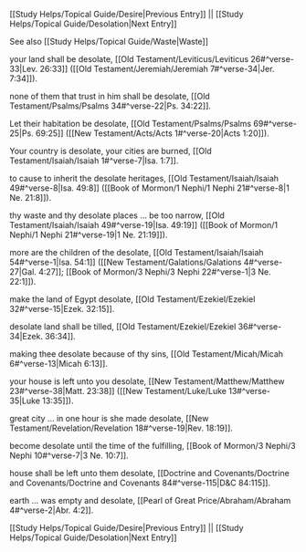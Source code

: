 [[Study Helps/Topical Guide/Desire|Previous Entry]]  ||  [[Study Helps/Topical Guide/Desolation|Next Entry]]

 See also [[Study Helps/Topical Guide/Waste|Waste]]

 your land shall be desolate, [[Old Testament/Leviticus/Leviticus 26#^verse-33|Lev. 26:33]] ([[Old Testament/Jeremiah/Jeremiah 7#^verse-34|Jer. 7:34]]).

 none of them that trust in him shall be desolate, [[Old Testament/Psalms/Psalms 34#^verse-22|Ps. 34:22]].

 Let their habitation be desolate, [[Old Testament/Psalms/Psalms 69#^verse-25|Ps. 69:25]] ([[New Testament/Acts/Acts 1#^verse-20|Acts 1:20]]).

 Your country is desolate, your cities are burned, [[Old Testament/Isaiah/Isaiah 1#^verse-7|Isa. 1:7]].

 to cause to inherit the desolate heritages, [[Old Testament/Isaiah/Isaiah 49#^verse-8|Isa. 49:8]] ([[Book of Mormon/1 Nephi/1 Nephi 21#^verse-8|1 Ne. 21:8]]).

 thy waste and thy desolate places ... be too narrow, [[Old Testament/Isaiah/Isaiah 49#^verse-19|Isa. 49:19]] ([[Book of Mormon/1 Nephi/1 Nephi 21#^verse-19|1 Ne. 21:19]]).

 more are the children of the desolate, [[Old Testament/Isaiah/Isaiah 54#^verse-1|Isa. 54:1]] ([[New Testament/Galations/Galations 4#^verse-27|Gal. 4:27]]; [[Book of Mormon/3 Nephi/3 Nephi 22#^verse-1|3 Ne. 22:1]]).

 make the land of Egypt desolate, [[Old Testament/Ezekiel/Ezekiel 32#^verse-15|Ezek. 32:15]].

 desolate land shall be tilled, [[Old Testament/Ezekiel/Ezekiel 36#^verse-34|Ezek. 36:34]].

 making thee desolate because of thy sins, [[Old Testament/Micah/Micah 6#^verse-13|Micah 6:13]].

 your house is left unto you desolate, [[New Testament/Matthew/Matthew 23#^verse-38|Matt. 23:38]] ([[New Testament/Luke/Luke 13#^verse-35|Luke 13:35]]).

 great city ... in one hour is she made desolate, [[New Testament/Revelation/Revelation 18#^verse-19|Rev. 18:19]].

 become desolate until the time of the fulfilling, [[Book of Mormon/3 Nephi/3 Nephi 10#^verse-7|3 Ne. 10:7]].

 house shall be left unto them desolate, [[Doctrine and Covenants/Doctrine and Covenants/Doctrine and Covenants 84#^verse-115|D&C 84:115]].

 earth ... was empty and desolate, [[Pearl of Great Price/Abraham/Abraham 4#^verse-2|Abr. 4:2]].

[[Study Helps/Topical Guide/Desire|Previous Entry]]  ||  [[Study Helps/Topical Guide/Desolation|Next Entry]]
